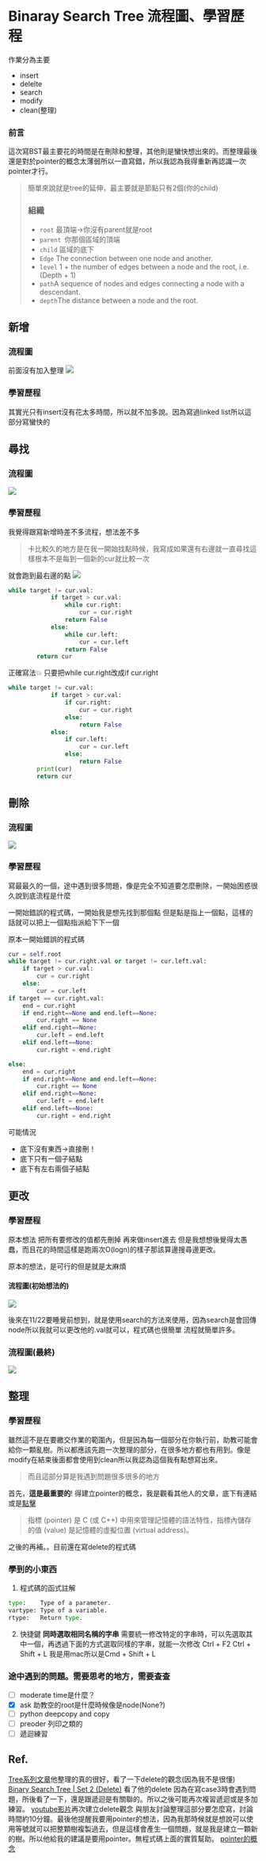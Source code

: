 # Binaray Search Tree 流程圖、學習歷程
作業分為主要
- insert 
- delelte
- search
- modify 
- clean(整理)

### 前言
這次寫BST最主要花的時間是在刪除和整理，其他則是蠻快想出來的。而整理最後還是對於pointer的概念太薄弱所以一直寫錯，所以我認為我得重新再認識一次pointer才行。


>簡單來說就是tree的延伸，最主要就是節點只有2個(你的child)
>### 組織
>- `root` 最頂端->你沒有parent就是root
>- `parent `你那個區域的頂端
>- `child` 區域的底下
>- `Edge` The connection between one node and another.
>- `level` 1 + the number of edges between a node and the root, i.e. (Depth + 1)
>- `path`A sequence of nodes and edges connecting a node with a descendant.
>- `depth`The distance between a node and the root.



## 新增
### 流程圖
前面沒有加入整理
![](https://i.imgur.com/6erN657.png)

### 學習歷程
其實光只有insert沒有花太多時間，所以就不加多說。因為寫過linked list所以這部分寫蠻快的


## 尋找
### 流程圖

![](https://i.imgur.com/uYEHqZo.png)

### 學習歷程
我覺得跟寫新增時差不多流程，想法差不多
>卡比較久的地方是在我一開始找點時候，我寫成如果還有右邊就一直尋找這樣根本不是每到一個新的cur就比較一次
>
就會跑到最右邊的點
![](https://i.imgur.com/Z0nYKPK.png)

```python
while target != cur.val:
            if target > cur.val:
                while cur.right:
                    cur = cur.right
                return False                 
            else:
                while cur.left:
                    cur = cur.left
                return False   
        return cur

```
正確寫法:boom:
只要把while cur.right改成if cur.right
```python
while target != cur.val:
            if target > cur.val:
                if cur.right:
                    cur = cur.right
                else:
                    return False
            else:
                if cur.left:
                    cur = cur.left
                else:
                    return False
        print(cur)
        return cur

```


## 刪除
### 流程圖
![](https://i.imgur.com/obFtWkT.png)
### 學習歷程
寫最最久的一個，途中遇到很多問題，像是完全不知道要怎麼刪除，一開始困惑很久說到底流程是什麼

一開始錯誤的程式碼，一開始我是想先找到那個點
但是點是指上一個點，這樣的話就可以把上一個點指派給下下一個


原本一開始錯誤的程式碼
```python
cur = self.root
while target != cur.right.val or target != cur.left.val:
    if target > cur.val:
        cur = cur.right
    else:
        cur = cur.left
if target == cur.right.val:
    end = cur.right
    if end.right==None and end.left==None:
        cur.right == None
    elif end.right==None:
        cur.left = end.left
    elif end.left==None:
        cur.right = end.right

else:
    end = cur.right
    if end.right==None and end.left==None:
        cur.right == None
    elif end.right==None:
        cur.left = end.left
    elif end.left==None:
        cur.right = end.right


```
可能情況
- 底下沒有東西->直接刪！
- 底下只有一個子結點
- 底下有左右兩個子結點


## 更改
### 學習歷程
原本想法
把所有要修改的值都先刪掉 再來做insert進去
但是我想想後覺得太愚蠢，而且花的時間這樣是跑兩次O(logn)的樣子那該算邊搜尋邊更改。

原本的想法，是可行的但是就是太麻煩
#### 流程圖(初始想法的)
![](https://i.imgur.com/oLJIZAj.png)

後來在11/22要睡覺前想到，就是使用search的方法來使用，因為search是會回傳node所以我就可以更改他的.val就可以，程式碼也很簡單
流程就簡單許多。
### 流程圖(最終)
![](https://i.imgur.com/dICpP0A.png)


## 整理
### 學習歷程
雖然這不是在要繳交作業的範圍內，但是因為每一個部分在你執行前，助教可能會給你一顆亂樹。所以都應該先跑一次整理的部分，在很多地方都也有用到。像是modify在結束後面都會使用到clean所以我認為這個我有點想寫出來。

> 而且這部分算是我遇到問題很多很多的地方

首先，**這是最重要的**!
得建立pointer的概念，我是觀看其他人的文章，底下有連結或是[點擊](https://michaelchen.tech/c-programming/pointer/)
>指標 (pointer) 是 C (或 C++) 中用來管理記憶體的語法特性，指標內儲存的值 (value) 是記憶體的虛擬位置 (virtual address)。

之後的再補。。目前還在寫delete的程式碼
### 學到的小東西
1. 程式碼的函式註解
```python
type:    Type of a parameter.
vartype: Type of a variable. 
rtype:   Return type. 

```
2. 快捷鍵
**同時選取相同名稱的字串**
需要統一修改特定的字串時，可以先選取其中一個，再透過下面的方式選取同樣的字串，就能一次修改
Ctrl + F2
Ctrl + Shift + L
我是用mac所以是Cmd + Shift + L


### 途中遇到的問題。需要思考的地方，需要查查
- [ ] moderate time是什麼？
- [x] ask 助教空的root是什麼時候像是node(None?)
- [ ] python deepcopy and copy
- [ ] preoder 列印之類的
- [ ] 遞迴練習

## Ref.

[Tree系列文章](http://alrightchiu.github.io/SecondRound/mu-lu-yan-suan-fa-yu-zi-liao-jie-gou.html)他整理的真的很好，看了一下delete的觀念(因為我不是很懂)
[Binary Search Tree | Set 2 (Delete)](https://www.geeksforgeeks.org/binary-search-tree-set-2-delete/) 看了他的delete 因為在寫case3時會遇到問題，所後看了一下，還是跟遞迴是有關聯的。所以之後可能再次複習遞迴或是多加練習。
[youtube影片](https://www.youtube.com/watch?v=pYT9F8_LFTM)再次建立delete觀念
與朋友討論整理這部分要怎麼寫，討論時間約10分鐘。最後他提醒我要用pointer的想法，因為我那時候就是想說可以使用等號就可以把整顆樹複製過去，但是這樣會產生一個問題，就是我是建立一顆新的樹。所以他給我的建議是要用pointer。無程式碼上面的實質幫助。
[pointer的概念](https://michaelchen.tech/c-programming/pointer/)



